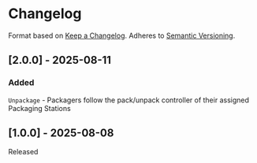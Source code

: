 # Changelog
Format based on [Keep a Changelog](https://keepachangelog.com/en/1.0.0/). Adheres to [Semantic Versioning](https://semver.org/).
## [2.0.0] - 2025-08-11
### Added
`Unpackage` - Packagers follow the pack/unpack controller of their assigned Packaging Stations
## [1.0.0] - 2025-08-08
Released